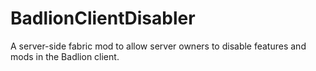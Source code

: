 # BadlionClientDisabler
 A server-side fabric mod to allow server owners to disable features and mods in the Badlion client.
